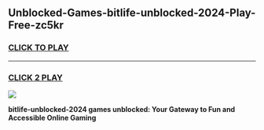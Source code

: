 
## Unblocked-Games-bitlife-unblocked-2024-Play-Free-zc5kr
<h3>
<a href="https://premium76.site?title=bitlife-unblocked-2024&ref=22A">CLICK TO PLAY</a></h3>
<hr>

<h3>
<a href="https://premium76.site?title=bitlife-unblocked-2024&ref=22A">CLICK 2 PLAY</a>
  
</h3>

<a href="https://premium76.site?title=bitlife-unblocked-2024&ref=22A"><img src="https://clearcache.store/games.png"></a>


**bitlife-unblocked-2024 games unblocked: Your Gateway to Fun and Accessible Online Gaming**
